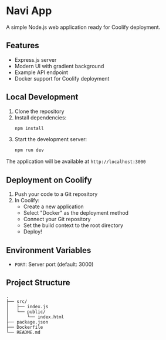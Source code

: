 # Navi App

A simple Node.js web application ready for Coolify deployment.

## Features

- Express.js server
- Modern UI with gradient background
- Example API endpoint
- Docker support for Coolify deployment

## Local Development

1. Clone the repository
2. Install dependencies:
   ```bash
   npm install
   ```
3. Start the development server:
   ```bash
   npm run dev
   ```

The application will be available at `http://localhost:3000`

## Deployment on Coolify

1. Push your code to a Git repository
2. In Coolify:
   - Create a new application
   - Select "Docker" as the deployment method
   - Connect your Git repository
   - Set the build context to the root directory
   - Deploy!

## Environment Variables

- `PORT`: Server port (default: 3000)

## Project Structure

```
.
├── src/
│   ├── index.js
│   └── public/
│       └── index.html
├── package.json
├── Dockerfile
└── README.md
``` 